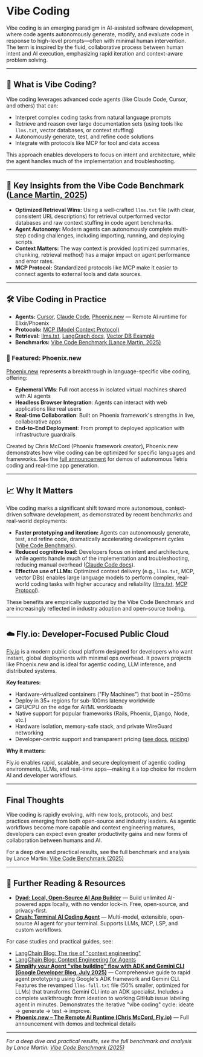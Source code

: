 # Vibe Coding

Vibe coding is an emerging paradigm in AI-assisted software development, where code agents autonomously generate, modify, and evaluate code in response to high-level prompts—often with minimal human intervention. The term is inspired by the fluid, collaborative process between human intent and AI execution, emphasizing rapid iteration and context-aware problem solving.

---

## 🚀 What is Vibe Coding?

Vibe coding leverages advanced code agents (like Claude Code, Cursor, and others) that can:

- Interpret complex coding tasks from natural language prompts
- Retrieve and reason over large documentation sets (using tools like `llms.txt`, vector databases, or context stuffing)
- Autonomously generate, test, and refine code solutions
- Integrate with protocols like MCP for tool and data access

This approach enables developers to focus on intent and architecture, while the agent handles much of the implementation and troubleshooting.

---

## 🧪 Key Insights from the Vibe Code Benchmark ([Lance Martin, 2025](https://rlancemartin.github.io/2025/04/03/vibe-code/))

- **Optimized Retrieval Wins:** Using a well-crafted `llms.txt` file (with clear, consistent URL descriptions) for retrieval outperformed vector databases and raw context stuffing in code agent benchmarks.
- **Agent Autonomy:** Modern agents can autonomously complete multi-step coding challenges, including importing, running, and deploying scripts.
- **Context Matters:** The way context is provided (optimized summaries, chunking, retrieval method) has a major impact on agent performance and error rates.
- **MCP Protocol:** Standardized protocols like MCP make it easier to connect agents to external tools and data sources.

---

## 🛠️ Vibe Coding in Practice

- **Agents:** [Cursor](https://www.cursor.com/), [Claude Code](https://docs.anthropic.com/en/docs/agents-and-tools/claude-code/overview), [Phoenix.new](https://phoenix.new/) — Remote AI runtime for Elixir/Phoenix
- **Protocols:** [MCP (Model Context Protocol)](https://www.anthropic.com/news/model-context-protocol)
- **Retrieval:** [llms.txt](https://llmstxt.org/), [LangGraph docs](https://langchain-ai.github.io/langgraph/llms-full.txt), [Vector DB Example](https://github.com/langchain-ai/vibe-code-benchmark/blob/main/context_and_mcp/build_langgraph_context.py)
- **Benchmarks:** [Vibe Code Benchmark (Lance Martin, 2025)](https://rlancemartin.github.io/2025/04/03/vibe-code/)

### 🌟 Featured: Phoenix.new

[Phoenix.new](https://phoenix.new/) represents a breakthrough in language-specific vibe coding, offering:

- **Ephemeral VMs**: Full root access in isolated virtual machines shared with AI agents
- **Headless Browser Integration**: Agents can interact with web applications like real users
- **Real-time Collaboration**: Built on Phoenix framework's strengths in live, collaborative apps
- **End-to-End Deployment**: From prompt to deployed application with infrastructure guardrails

Created by Chris McCord (Phoenix framework creator), Phoenix.new demonstrates how vibe coding can be optimized for specific languages and frameworks. See the [full announcement](https://fly.io/blog/phoenix-new-the-remote-ai-runtime/) for demos of autonomous Tetris coding and real-time app generation.

---

## 📈 Why It Matters

Vibe coding marks a significant shift toward more autonomous, context-driven software development, as demonstrated by recent benchmarks and real-world deployments:

- **Faster prototyping and iteration:** Agents can autonomously generate, test, and refine code, dramatically accelerating development cycles ([Vibe Code Benchmark](https://rlancemartin.github.io/2025/04/03/vibe-code/)).
- **Reduced cognitive load:** Developers focus on intent and architecture, while agents handle much of the implementation and troubleshooting, reducing manual overhead ([Claude Code docs](https://docs.anthropic.com/en/docs/agents-and-tools/claude-code/overview)).
- **Effective use of LLMs:** Optimized context delivery (e.g., `llms.txt`, MCP, vector DBs) enables large language models to perform complex, real-world coding tasks with higher accuracy and reliability ([llms.txt](https://llmstxt.org/), [MCP Protocol](https://modelcontextprotocol.io/)).

These benefits are empirically supported by the Vibe Code Benchmark and are increasingly reflected in industry adoption and open-source tooling.

---

## ☁️ Fly.io: Developer-Focused Public Cloud

[Fly.io](https://fly.io/) is a modern public cloud platform designed for developers who want instant, global deployments with minimal ops overhead. It powers projects like Phoenix.new and is ideal for agentic coding, LLM inference, and distributed systems.

**Key features:**

- Hardware-virtualized containers ("Fly Machines") that boot in ~250ms
- Deploy in 35+ regions for sub-100ms latency worldwide
- GPU/CPU on the edge for AI/ML workloads
- Native support for popular frameworks (Rails, Phoenix, Django, Node, etc.)
- Hardware isolation, memory-safe stack, and private WireGuard networking
- Developer-centric support and transparent pricing ([see docs](https://fly.io/docs/), [pricing](https://fly.io/pricing/))

**Why it matters:**

Fly.io enables rapid, scalable, and secure deployment of agentic coding environments, LLMs, and real-time apps—making it a top choice for modern AI and developer workflows.

---

## Final Thoughts

Vibe coding is rapidly evolving, with new tools, protocols, and best practices emerging from both open-source and industry leaders. As agentic workflows become more capable and context engineering matures, developers can expect even greater productivity gains and new forms of collaboration between humans and AI.

For a deep dive and practical results, see the full benchmark and analysis by Lance Martin: [Vibe Code Benchmark (2025)](https://rlancemartin.github.io/2025/04/03/vibe-code/)

---

## 🔗 Further Reading & Resources

- **[Dyad: Local, Open-Source AI App Builder](./dyad.md)** — Build unlimited AI-powered apps locally, with no vendor lock-in. Free, open-source, and privacy-first.
- **[Crush: Terminal AI Coding Agent](./crush.md)** — Multi-model, extensible, open-source AI agent for your terminal. Supports LLMs, MCP, LSP, and custom workflows.

For case studies and practical guides, see:

- [LangChain Blog: The rise of "context engineering"](https://blog.langchain.com/the-rise-of-context-engineering/)
- [LangChain Blog: Context Engineering for Agents](https://blog.langchain.com/context-engineering-for-agents/)
- **[Simplify your Agent "vibe building" flow with ADK and Gemini CLI (Google Developer Blog, July 2025)](https://developers.googleblog.com/en/simplify-agent-building-adk-gemini-cli/)** — Comprehensive guide to rapid agent prototyping using Google's ADK framework and Gemini CLI. Features the revamped `llms-full.txt` file (50% smaller, optimized for LLMs) that transforms Gemini CLI into an ADK specialist. Includes a complete walkthrough: from ideation to working GitHub issue labeling agent in minutes. Demonstrates the iterative "vibe coding" cycle: ideate → generate → test → improve.
- **[Phoenix.new – The Remote AI Runtime (Chris McCord, Fly.io)](https://fly.io/blog/phoenix-new-the-remote-ai-runtime/)** — Full announcement with demos and technical details

---

_For a deep dive and practical results, see the full benchmark and analysis by Lance Martin: [Vibe Code Benchmark (2025)](https://rlancemartin.github.io/2025/04/03/vibe-code/)_

